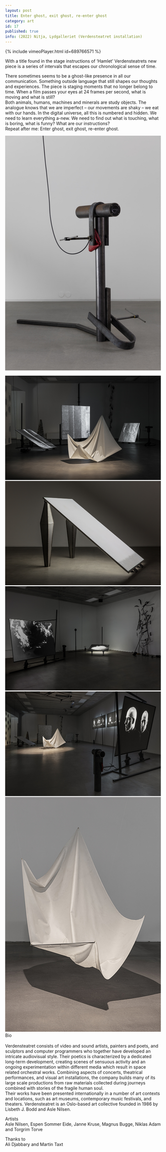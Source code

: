 ```yaml
---
layout: post
title: Enter ghost, exit ghost, re-enter ghost
category: art
id: 17
published: true
info: (2022) Nitja, Lydgalleriet (Verdensteatret installation)
---
```

{% include vimeoPlayer.html id=689766571 %}

  
With a title found in the stage instructions of ‘Hamlet’ Verdensteatrets new piece is a series of intervals that escapes our chronological sense of time.  
  
There sometimes seems to be a ghost-like presence in all our communication. Something outside language that still shapes our thoughts and experiences. The piece is staging moments that no longer belong to time. When a film passes your eyes at 24 frames per second, what is moving and what is still?  
Both animals, humans, machines and minerals are study objects. The analogue knows that we are imperfect – our movements are shaky – we eat with our hands. In the digital universe, all this is numbered and hidden. We need to learn everything a-new. We need to find out what is touching, what is boring, what is funny? What are our instructions?  
Repeat after me: Enter ghost, exit ghost, re-enter ghost.  
  
![NITJA_2022_02_Verdensteatret_WebRes_18.jpg](images/blobs/NITJA_2022_02_Verdensteatret_WebRes_18.jpg)  
  
![NITJA_2022_02_Verdensteatret_WebRes_07.jpg](images/blobs/NITJA_2022_02_Verdensteatret_WebRes_07.jpg)  
![NITJA_2022_02_Verdensteatret_WebRes_16.jpg](images/blobs/NITJA_2022_02_Verdensteatret_WebRes_16.jpg)  
![NITJA_2022_02_Verdensteatret_WebRes_01.jpg](images/blobs/NITJA_2022_02_Verdensteatret_WebRes_01.jpg)  
![NITJA_2022_02_Verdensteatret_WebRes_08.jpg](images/blobs/NITJA_2022_02_Verdensteatret_WebRes_08.jpg)  
![NITJA_2022_02_Verdensteatret_WebRes_21.jpg](images/blobs/NITJA_2022_02_Verdensteatret_WebRes_21.jpg)  
Bio   
   
Verdensteatret consists of video and sound artists, painters and poets, and sculptors and computer programmers who together have developed an intricate audiovisual style. Their poetics is characterized by a dedicated long-term development, creating scenes of sensuous activity and an ongoing experimentation within different media which result in space related orchestral works. Combining aspects of concerts, theatrical performances, and visual art installations, the company builds many of its large scale productions from raw materials collected during journeys combined with stories of the fragile human soul.  
Their works have been presented internationally in a number of art contexts and locations, such as art museums, contemporary music festivals, and theaters. Verdensteatret is an Oslo-based art collective founded in 1986 by Lisbeth J. Bodd and Asle Nilsen.  
  
Artists  
Asle Nilsen, Espen Sommer Eide, Janne Kruse, Magnus Bugge, Niklas Adam and Torgrim Torve  
  
Thanks to  
Ali Djabbary and Martin Taxt